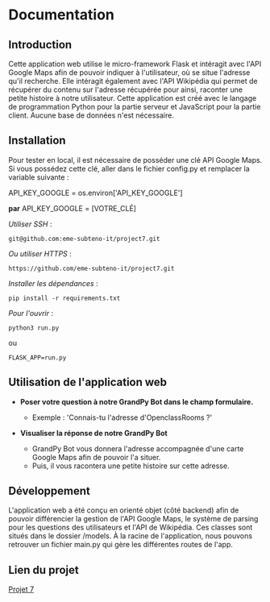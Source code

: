 # Documentation

## Introduction
Cette application web utilise le micro-framework Flask et intéragit avec l'API Google Maps afin de pouvoir indiquer à l'utilisateur, où se situe l'adresse qu'il recherche. Elle intéragit également avec l'API Wikipédia qui permet de récupérer du contenu sur l'adresse récupérée pour ainsi, raconter une petite histoire à notre utilisateur. 
Cette application est créé avec le langage de programmation Python pour la partie serveur et JavaScript pour la partie client. Aucune base de données n'est nécessaire.

## Installation

Pour tester en local, il est nécessaire de posséder une clé API Google Maps.
Si vous possédez cette clé, aller dans le fichier config.py  et remplacer la variable suivante :

API_KEY_GOOGLE = os.environ['API_KEY_GOOGLE']

**par** API_KEY_GOOGLE = [VOTRE_CLÉ]

_Utiliser SSH_ : 

    git@github.com:eme-subteno-it/project7.git

_Ou utiliser HTTPS_ :

    https://github.com/eme-subteno-it/project7.git

_Installer les dépendances_ :

    pip install -r requirements.txt

_Pour l'ouvrir_ :

    python3 run.py

ou

    FLASK_APP=run.py

## Utilisation de l'application web
* **Poser votre question à notre GrandPy Bot dans le champ formulaire.**
    * Exemple : 'Connais-tu l'adresse d'OpenclassRooms ?'

* **Visualiser la réponse de notre GrandPy Bot**
    * GrandPy Bot vous donnera l'adresse accompagnée d'une carte Google Maps afin de pouvoir l'a situer.
    * Puis, il vous racontera une petite histoire sur cette adresse.

## Développement
L'application web a été conçu en orienté objet (côté backend) afin de pouvoir différencier la gestion de l'API Google Maps, le système de parsing pour les questions des utilisateurs et l'API de Wikipédia. Ces classes sont situés dans le dossier /models. À la racine de l'application, nous pouvons retrouver un fichier main.py qui gère les différentes routes de l'app. 

## Lien du projet
[Projet 7](https://grandpy-bot-project7.herokuapp.com/ "GrandPy Bot")